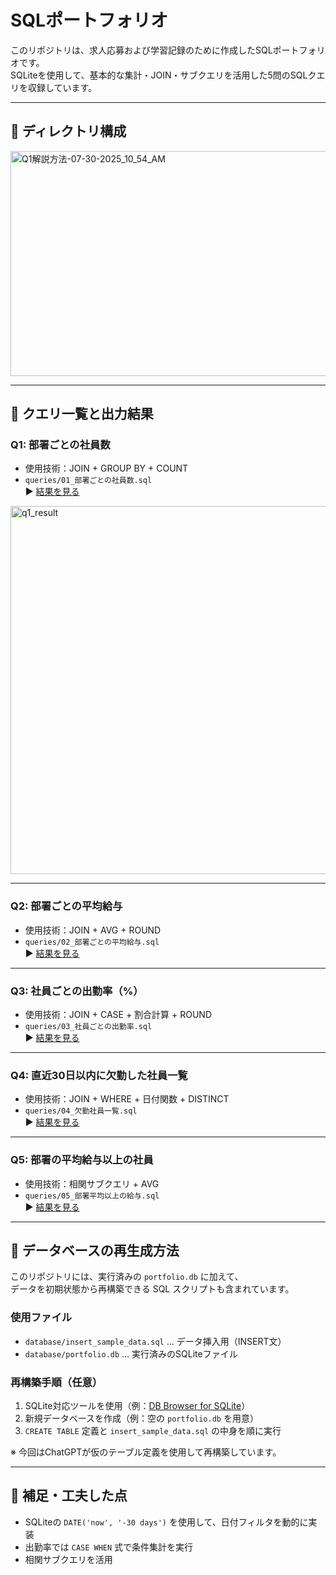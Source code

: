 # SQLポートフォリオ

このリポジトリは、求人応募および学習記録のために作成したSQLポートフォリオです。  
SQLiteを使用して、基本的な集計・JOIN・サブクエリを活用した5問のSQLクエリを収録しています。

---

## 📂 ディレクトリ構成
<img width="707" height="360" alt="Q1解説方法-07-30-2025_10_54_AM" src="https://github.com/user-attachments/assets/837d8f04-9c72-4022-b8c1-1aa71d74986e" />

---

## 📌 クエリ一覧と出力結果

### Q1: 部署ごとの社員数

- 使用技術：JOIN + GROUP BY + COUNT  
- `queries/01_部署ごとの社員数.sql`  
▶️ [結果を見る](images/q1_result.png)
<img width="867" height="589" alt="q1_result" src="https://github.com/user-attachments/assets/f410da8c-f66a-4e5d-9b13-921c523d9418" />


---

### Q2: 部署ごとの平均給与

- 使用技術：JOIN + AVG + ROUND  
- `queries/02_部署ごとの平均給与.sql`  
▶️ [結果を見る](images/q2_result.csv)

---

### Q3: 社員ごとの出勤率（%）

- 使用技術：JOIN + CASE + 割合計算 + ROUND  
- `queries/03_社員ごとの出勤率.sql`  
▶️ [結果を見る](images/q3_result.csv)

---

### Q4: 直近30日以内に欠勤した社員一覧

- 使用技術：JOIN + WHERE + 日付関数 + DISTINCT  
- `queries/04_欠勤社員一覧.sql`  
▶️ [結果を見る](images/q4_result.csv)

---

### Q5: 部署の平均給与以上の社員

- 使用技術：相関サブクエリ + AVG  
- `queries/05_部署平均以上の給与.sql`  
▶️ [結果を見る](images/q5_result.csv)

---

## 🔄 データベースの再生成方法

このリポジトリには、実行済みの `portfolio.db` に加えて、  
データを初期状態から再構築できる SQL スクリプトも含まれています。

### 使用ファイル

- `database/insert_sample_data.sql` … データ挿入用（INSERT文）  
- `database/portfolio.db` … 実行済みのSQLiteファイル

### 再構築手順（任意）

1. SQLite対応ツールを使用（例：[DB Browser for SQLite](https://sqlitebrowser.org/)）  
2. 新規データベースを作成（例：空の `portfolio.db` を用意）  
3. `CREATE TABLE` 定義と `insert_sample_data.sql` の中身を順に実行  

※ 今回はChatGPTが仮のテーブル定義を使用して再構築しています。

---

## 💬 補足・工夫した点

- SQLiteの `DATE('now', '-30 days')` を使用して、日付フィルタを動的に実装  
- 出勤率では `CASE WHEN` 式で条件集計を実行  
- 相関サブクエリを活用
